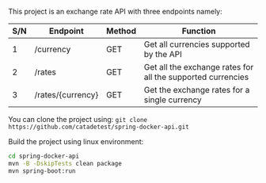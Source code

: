 This project is an exchange rate API with three endpoints namely:

| S/N | Endpoint | Method | Function |
|----------|----------|----------|----------|
| 1 | /currency | GET | Get all currencies supported by the API |
| 2 | /rates | GET | Get all the exchange rates for all the supported currencies |
| 3 | /rates/{currency} | GET | Get the exchange rates for a single currency |


You can clone the project using: `git clone https://github.com/catadetest/spring-docker-api.git`

Build the project using linux environment:
```bash
cd spring-docker-api
mvn -B -DskipTests clean package
mvn spring-boot:run
